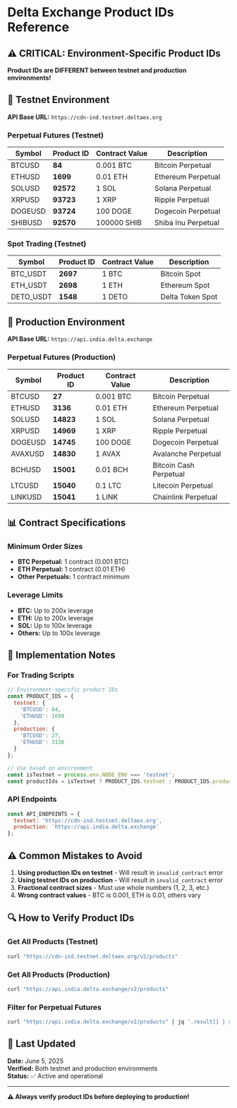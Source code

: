 # Delta Exchange Product IDs Reference

## ⚠️ CRITICAL: Environment-Specific Product IDs

**Product IDs are DIFFERENT between testnet and production environments!**

## 🔧 Testnet Environment
**API Base URL:** `https://cdn-ind.testnet.deltaex.org`

### Perpetual Futures (Testnet)
| Symbol | Product ID | Contract Value | Description |
|--------|------------|----------------|-------------|
| BTCUSD | **84** | 0.001 BTC | Bitcoin Perpetual |
| ETHUSD | **1699** | 0.01 ETH | Ethereum Perpetual |
| SOLUSD | **92572** | 1 SOL | Solana Perpetual |
| XRPUSD | **93723** | 1 XRP | Ripple Perpetual |
| DOGEUSD | **93724** | 100 DOGE | Dogecoin Perpetual |
| SHIBUSD | **92570** | 100000 SHIB | Shiba Inu Perpetual |

### Spot Trading (Testnet)
| Symbol | Product ID | Contract Value | Description |
|--------|------------|----------------|-------------|
| BTC_USDT | **2697** | 1 BTC | Bitcoin Spot |
| ETH_USDT | **2698** | 1 ETH | Ethereum Spot |
| DETO_USDT | **1548** | 1 DETO | Delta Token Spot |

## 🚀 Production Environment
**API Base URL:** `https://api.india.delta.exchange`

### Perpetual Futures (Production)
| Symbol | Product ID | Contract Value | Description |
|--------|------------|----------------|-------------|
| BTCUSD | **27** | 0.001 BTC | Bitcoin Perpetual |
| ETHUSD | **3136** | 0.01 ETH | Ethereum Perpetual |
| SOLUSD | **14823** | 1 SOL | Solana Perpetual |
| XRPUSD | **14969** | 1 XRP | Ripple Perpetual |
| DOGEUSD | **14745** | 100 DOGE | Dogecoin Perpetual |
| AVAXUSD | **14830** | 1 AVAX | Avalanche Perpetual |
| BCHUSD | **15001** | 0.01 BCH | Bitcoin Cash Perpetual |
| LTCUSD | **15040** | 0.1 LTC | Litecoin Perpetual |
| LINKUSD | **15041** | 1 LINK | Chainlink Perpetual |

## 📊 Contract Specifications

### Minimum Order Sizes
- **BTC Perpetual:** 1 contract (0.001 BTC)
- **ETH Perpetual:** 1 contract (0.01 ETH)
- **Other Perpetuals:** 1 contract minimum

### Leverage Limits
- **BTC:** Up to 200x leverage
- **ETH:** Up to 200x leverage
- **SOL:** Up to 100x leverage
- **Others:** Up to 100x leverage

## 🔧 Implementation Notes

### For Trading Scripts
```javascript
// Environment-specific product IDs
const PRODUCT_IDS = {
  testnet: {
    'BTCUSD': 84,
    'ETHUSD': 1699
  },
  production: {
    'BTCUSD': 27,
    'ETHUSD': 3136
  }
};

// Use based on environment
const isTestnet = process.env.NODE_ENV === 'testnet';
const productIds = isTestnet ? PRODUCT_IDS.testnet : PRODUCT_IDS.production;
```

### API Endpoints
```javascript
const API_ENDPOINTS = {
  testnet: 'https://cdn-ind.testnet.deltaex.org',
  production: 'https://api.india.delta.exchange'
};
```

## ⚠️ Common Mistakes to Avoid

1. **Using production IDs on testnet** - Will result in `invalid_contract` error
2. **Using testnet IDs on production** - Will result in `invalid_contract` error
3. **Fractional contract sizes** - Must use whole numbers (1, 2, 3, etc.)
4. **Wrong contract values** - BTC is 0.001, ETH is 0.01, others vary

## 🔍 How to Verify Product IDs

### Get All Products (Testnet)
```bash
curl "https://cdn-ind.testnet.deltaex.org/v2/products"
```

### Get All Products (Production)
```bash
curl "https://api.india.delta.exchange/v2/products"
```

### Filter for Perpetual Futures
```bash
curl "https://api.india.delta.exchange/v2/products" | jq '.result[] | select(.contract_type == "perpetual_futures") | {symbol, id, contract_value}'
```

## 📅 Last Updated
**Date:** June 5, 2025  
**Verified:** Both testnet and production environments  
**Status:** ✅ Active and operational

---

**⚠️ Always verify product IDs before deploying to production!**
